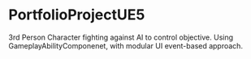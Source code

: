 # PortfolioProjectUE5
3rd Person Character fighting against AI to control objective.
Using GameplayAbilityComponenet, with modular UI event-based approach.
